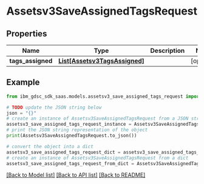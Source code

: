 # Assetsv3SaveAssignedTagsRequest


## Properties

Name | Type | Description | Notes
------------ | ------------- | ------------- | -------------
**tags_assigned** | [**List[Assetsv3TagsAssigned]**](Assetsv3TagsAssigned.md) |  | [optional] 

## Example

```python
from ibm_gdsc_sdk_saas.models.assetsv3_save_assigned_tags_request import Assetsv3SaveAssignedTagsRequest

# TODO update the JSON string below
json = "{}"
# create an instance of Assetsv3SaveAssignedTagsRequest from a JSON string
assetsv3_save_assigned_tags_request_instance = Assetsv3SaveAssignedTagsRequest.from_json(json)
# print the JSON string representation of the object
print(Assetsv3SaveAssignedTagsRequest.to_json())

# convert the object into a dict
assetsv3_save_assigned_tags_request_dict = assetsv3_save_assigned_tags_request_instance.to_dict()
# create an instance of Assetsv3SaveAssignedTagsRequest from a dict
assetsv3_save_assigned_tags_request_from_dict = Assetsv3SaveAssignedTagsRequest.from_dict(assetsv3_save_assigned_tags_request_dict)
```
[[Back to Model list]](../README.md#documentation-for-models) [[Back to API list]](../README.md#documentation-for-api-endpoints) [[Back to README]](../README.md)



